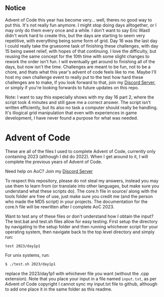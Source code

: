 ## Notice

Advent of Code this year has become very... well, theres no good way to put this. It's not really fun anymore. I might stop doing days alltogether, or I may only do them every once and a while. I don't want to say Eric Wastl didn't work hard to create this, but the days are starting to seem very repetitive, with everything being some form of grid. Day 16 was the last day I could really take the gruesome task of finishing these challenges, with day 15 being sweet relief, with hopes of that continuing. I love the difficulty, but reusing the same concept for the 10th time with some slight changes to rework the order isn't fun. I will eventually get around to finishing all of the days, but now isn't the time. Challenges are meant to be fun, not to be a chore, and thats what this year's advent of code feels like to me. Maybe I'll host my own challenge event to really put to the test how hard these challenges are to make, if you look forward to that, join my [Discord Server](https://discord.gg/r4BfjWRWsj), or simply if you're looking forwards to future updates on this repo.

Note: I want to say this especially shows with my day 16 part 2, where the script took 4 minutes and still gave me a correct answer. The script isn't written efficiently, but its also no task a computer should really be handling. It's illogical grid manipulation that even with experiences in game development, I have never found a purpose for what was needed.

# Advent of Code

These are all of the files I used to complete Advent of Code, currently only containing 2023 (although I did do 2022). When I get around to it, I will complete the previous years of Advent of Code.

Need help on AoC? Join my [Discord Server](https://discord.gg/r4BfjWRWsj)

To respect this repository, please do not steal my answers, instead you may use them to learn from (or translate into other languages, but make sure you understand what these scripts do). The core.h file in source/ along with the tools folder are free of use, just make sure you credit me (and the person who made the MD5 script) in your projects. The documentation for the core.h file will be rewritten after I complete AoC 2023.

Want to test any of these files or don't understand how I obtain the input? The test.bat and test.sh files allow for easy testing.
First setup the directory by navigating to the setup folder and then running whichever script for your operating system, then navigate back to the top level directory and simply run:

```batch
test 2023/day1p1
```

For unix systems, run:

```bash
$ ./test.sh 2023/day1p1
```

replace the 2023/day1p1 with whichever file you want (without the .cpp extension).
Note that you place your input in a file named `input.txt`, as per Advent of Code copyright I cannot sync my input.txt file to github, although to add one place it in the same folder as this readme.

